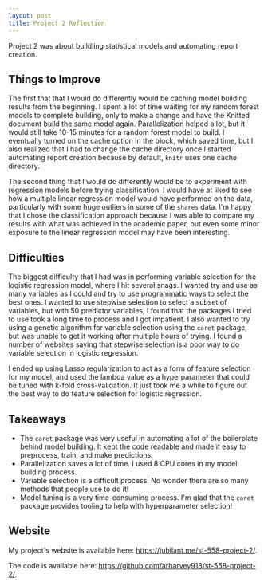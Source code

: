 ```yaml
---
layout: post
title: Project 2 Reflection
---
```


Project 2 was about buildling statistical models and automating report creation.

## Things to Improve

The first that that I would do differently would be caching model building results from the beginning. I spent a lot of time waiting for my random forest models to complete building, only to make a change and have the Knitted document build the same model again. Parallelization helped a lot, but it would still take 10-15 minutes for a random forest model to build. I eventually turned on the cache option in the block, which saved time, but I also realized that I had to change the cache directory once I started automating report creation because by default, `knitr` uses one cache directory.

The second thing that I would do differently would be to experiment with regression models before trying classification. I would have at liked to see how a multiple linear regression model would have performed on the data, particularly with some huge outliers in some of the `shares` data. I'm happy that I chose the classification approach because I was able to compare my results with what was achieved in the academic paper, but even some minor exposure to the linear regression model may have been interesting.

## Difficulties

The biggest difficulty that I had was in performing variable selection for the logistic regression model, where I hit several snags. I wanted try and use as many variables as I could and try to use programmatic ways to select the best ones. I wanted to use stepwise selection to select a subset of variables, but with 50 predictor variables, I found that the packages I tried to use took a long time to process and I got impatient. I also wanted to try using a genetic algorithm for variable selection using the `caret` package, but was unable to get it working after multiple hours of trying. I found a number of websites saying that stepwise selection is a poor way to do variable selection in logistic regression.

I ended up using Lasso regularization to act as a form of feature selection for my model, and used the lambda value as a hyperparameter that could be tuned with k-fold cross-validation. It just took me a while to figure out the best way to do feature selection for logistic regression.

## Takeaways

* The `caret` package was very useful in automating a lot of the boilerplate behind model building. It kept the code readable and made it easy to preprocess, train, and make predictions.
* Parallelization saves a lot of time. I used 8 CPU cores in my model building process.
* Variable selection is a difficult process. No wonder there are so many methods that people use to do it!
* Model tuning is a very time-consuming process. I'm glad that the `caret` package provides tooling to help with hyperparameter selection!

## Website

My project's website is available here: <https://jubilant.me/st-558-project-2/>.

The code is available here: <https://github.com/arharvey918/st-558-project-2/>.
